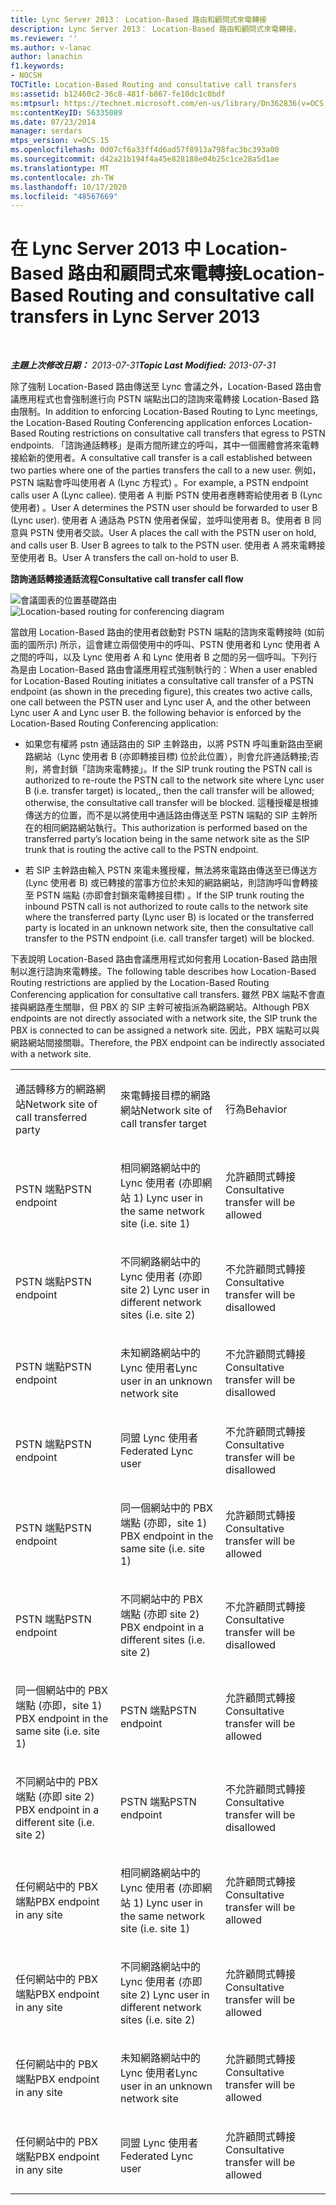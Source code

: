 ```yaml
---
title: Lync Server 2013： Location-Based 路由和顧問式來電轉接
description: Lync Server 2013： Location-Based 路由和顧問式來電轉接。
ms.reviewer: ''
ms.author: v-lanac
author: lanachin
f1.keywords:
- NOCSH
TOCTitle: Location-Based Routing and consultative call transfers
ms:assetid: b12460c2-36c8-481f-b867-fe10dc1c0bdf
ms:mtpsurl: https://technet.microsoft.com/en-us/library/Dn362836(v=OCS.15)
ms:contentKeyID: 56335089
ms.date: 07/23/2014
manager: serdars
mtps_version: v=OCS.15
ms.openlocfilehash: 0d07cf6a33ff4d6ad57f8913a798fac3bc393a00
ms.sourcegitcommit: d42a21b194f4a45e828188e04b25c1ce28a5d1ae
ms.translationtype: MT
ms.contentlocale: zh-TW
ms.lasthandoff: 10/17/2020
ms.locfileid: "48567669"
---
```

# <a name="location-based-routing-and-consultative-call-transfers-in-lync-server-2013"></a><span data-ttu-id="27581-103">在 Lync Server 2013 中 Location-Based 路由和顧問式來電轉接</span><span class="sxs-lookup"><span data-stu-id="27581-103">Location-Based Routing and consultative call transfers in Lync Server 2013</span></span>

<div data-xmlns="http://www.w3.org/1999/xhtml">

<div class="topic" data-xmlns="http://www.w3.org/1999/xhtml" data-msxsl="urn:schemas-microsoft-com:xslt" data-cs="https://msdn.microsoft.com/">

<div data-asp="https://msdn2.microsoft.com/asp">



</div>

<div id="mainSection">

<div id="mainBody">

<span> </span>

<span data-ttu-id="27581-104">_**主題上次修改日期：** 2013-07-31_</span><span class="sxs-lookup"><span data-stu-id="27581-104">_**Topic Last Modified:** 2013-07-31_</span></span>

<span data-ttu-id="27581-105">除了強制 Location-Based 路由傳送至 Lync 會議之外，Location-Based 路由會議應用程式也會強制進行向 PSTN 端點出口的諮詢來電轉接 Location-Based 路由限制。</span><span class="sxs-lookup"><span data-stu-id="27581-105">In addition to enforcing Location-Based Routing to Lync meetings, the Location-Based Routing Conferencing application enforces Location-Based Routing restrictions on consultative call transfers that egress to PSTN endpoints.</span></span> <span data-ttu-id="27581-106">「諮詢通話轉移」是兩方間所建立的呼叫，其中一個團體會將來電轉接給新的使用者。</span><span class="sxs-lookup"><span data-stu-id="27581-106">A consultative call transfer is a call established between two parties where one of the parties transfers the call to a new user.</span></span> <span data-ttu-id="27581-107">例如，PSTN 端點會呼叫使用者 A (Lync 方程式) 。</span><span class="sxs-lookup"><span data-stu-id="27581-107">For example, a PSTN endpoint calls user A (Lync callee).</span></span> <span data-ttu-id="27581-108">使用者 A 判斷 PSTN 使用者應轉寄給使用者 B (Lync 使用者) 。</span><span class="sxs-lookup"><span data-stu-id="27581-108">User A determines the PSTN user should be forwarded to user B (Lync user).</span></span> <span data-ttu-id="27581-109">使用者 A 通話為 PSTN 使用者保留，並呼叫使用者 B。使用者 B 同意與 PSTN 使用者交談。</span><span class="sxs-lookup"><span data-stu-id="27581-109">User A places the call with the PSTN user on hold, and calls user B. User B agrees to talk to the PSTN user.</span></span> <span data-ttu-id="27581-110">使用者 A 將來電轉接至使用者 B。</span><span class="sxs-lookup"><span data-stu-id="27581-110">User A transfers the call on-hold to user B.</span></span>

<span data-ttu-id="27581-111">**諮詢通話轉接通話流程**</span><span class="sxs-lookup"><span data-stu-id="27581-111">**Consultative call transfer call flow**</span></span>

<span data-ttu-id="27581-112">![會議圖表的位置基礎路由](images/Dn362836.e4d43d6f-23d2-49c9-b12b-15248a743f92(OCS.15).jpg "會議圖表的位置基礎路由")</span><span class="sxs-lookup"><span data-stu-id="27581-112">![Location-based routing for conferencing diagram](images/Dn362836.e4d43d6f-23d2-49c9-b12b-15248a743f92(OCS.15).jpg "Location-based routing for conferencing diagram")</span></span>

<span data-ttu-id="27581-113">當啟用 Location-Based 路由的使用者啟動對 PSTN 端點的諮詢來電轉接時 (如前面的圖所示) 所示，這會建立兩個使用中的呼叫、PSTN 使用者和 Lync 使用者 A 之間的呼叫，以及 Lync 使用者 A 和 Lync 使用者 B 之間的另一個呼叫。下列行為是由 Location-Based 路由會議應用程式強制執行的：</span><span class="sxs-lookup"><span data-stu-id="27581-113">When a user enabled for Location-Based Routing initiates a consultative call transfer of a PSTN endpoint (as shown in the preceding figure), this creates two active calls, one call between the PSTN user and Lync user A, and the other between Lync user A and Lync user B. the following behavior is enforced by the Location-Based Routing Conferencing application:</span></span>

  - <span data-ttu-id="27581-114">如果您有權將 pstn 通話路由的 SIP 主幹路由，以將 PSTN 呼叫重新路由至網路網站（Lync 使用者 B (亦即轉接目標) 位於此位置），則會允許通話轉接;否則，將會封鎖「諮詢來電轉接」。</span><span class="sxs-lookup"><span data-stu-id="27581-114">If the SIP trunk routing the PSTN call is authorized to re-route the PSTN call to the network site where Lync user B (i.e. transfer target) is located,, then the call transfer will be allowed; otherwise, the consultative call transfer will be blocked.</span></span> <span data-ttu-id="27581-115">這種授權是根據傳送方的位置，而不是以將使用中通話路由傳送至 PSTN 端點的 SIP 主幹所在的相同網路網站執行。</span><span class="sxs-lookup"><span data-stu-id="27581-115">This authorization is performed based on the transferred party’s location being in the same network site as the SIP trunk that is routing the active call to the PSTN endpoint.</span></span>

  - <span data-ttu-id="27581-116">若 SIP 主幹路由輸入 PSTN 來電未獲授權，無法將來電路由傳送至已傳送方 (Lync 使用者 B) 或已轉接的當事方位於未知的網路網站，則諮詢呼叫會轉接至 PSTN 端點 (亦即會封鎖來電轉接目標) 。</span><span class="sxs-lookup"><span data-stu-id="27581-116">If the SIP trunk routing the inbound PSTN call is not authorized to route calls to the network site where the transferred party (Lync user B) is located or the transferred party is located in an unknown network site, then the consultative call transfer to the PSTN endpoint (i.e. call transfer target) will be blocked.</span></span>

<span data-ttu-id="27581-117">下表說明 Location-Based 路由會議應用程式如何套用 Location-Based 路由限制以進行諮詢來電轉接。</span><span class="sxs-lookup"><span data-stu-id="27581-117">The following table describes how Location-Based Routing restrictions are applied by the Location-Based Routing Conferencing application for consultative call transfers.</span></span> <span data-ttu-id="27581-118">雖然 PBX 端點不會直接與網路產生關聯，但 PBX 的 SIP 主幹可被指派為網路網站。</span><span class="sxs-lookup"><span data-stu-id="27581-118">Although PBX endpoints are not directly associated with a network site, the SIP trunk the PBX is connected to can be assigned a network site.</span></span> <span data-ttu-id="27581-119">因此，PBX 端點可以與網路網站間接關聯。</span><span class="sxs-lookup"><span data-stu-id="27581-119">Therefore, the PBX endpoint can be indirectly associated with a network site.</span></span>


<table>
<colgroup>
<col style="width: 33%" />
<col style="width: 33%" />
<col style="width: 33%" />
</colgroup>
<tbody>
<tr class="odd">
<td><p><span data-ttu-id="27581-120">通話轉移方的網路網站</span><span class="sxs-lookup"><span data-stu-id="27581-120">Network site of call transferred party</span></span></p></td>
<td><p><span data-ttu-id="27581-121">來電轉接目標的網路網站</span><span class="sxs-lookup"><span data-stu-id="27581-121">Network site of call transfer target</span></span></p></td>
<td><p><span data-ttu-id="27581-122">行為</span><span class="sxs-lookup"><span data-stu-id="27581-122">Behavior</span></span></p></td>
</tr>
<tr class="even">
<td><p><span data-ttu-id="27581-123">PSTN 端點</span><span class="sxs-lookup"><span data-stu-id="27581-123">PSTN endpoint</span></span></p></td>
<td><p><span data-ttu-id="27581-124">相同網路網站中的 Lync 使用者 (亦即網站 1) </span><span class="sxs-lookup"><span data-stu-id="27581-124">Lync user in the same network site (i.e. site 1)</span></span></p></td>
<td><p><span data-ttu-id="27581-125">允許顧問式轉接</span><span class="sxs-lookup"><span data-stu-id="27581-125">Consultative transfer will be allowed</span></span></p></td>
</tr>
<tr class="odd">
<td><p><span data-ttu-id="27581-126">PSTN 端點</span><span class="sxs-lookup"><span data-stu-id="27581-126">PSTN endpoint</span></span></p></td>
<td><p><span data-ttu-id="27581-127">不同網路網站中的 Lync 使用者 (亦即 site 2) </span><span class="sxs-lookup"><span data-stu-id="27581-127">Lync user in different network sites (i.e. site 2)</span></span></p></td>
<td><p><span data-ttu-id="27581-128">不允許顧問式轉接</span><span class="sxs-lookup"><span data-stu-id="27581-128">Consultative transfer will be disallowed</span></span></p></td>
</tr>
<tr class="even">
<td><p><span data-ttu-id="27581-129">PSTN 端點</span><span class="sxs-lookup"><span data-stu-id="27581-129">PSTN endpoint</span></span></p></td>
<td><p><span data-ttu-id="27581-130">未知網路網站中的 Lync 使用者</span><span class="sxs-lookup"><span data-stu-id="27581-130">Lync user in an unknown network site</span></span></p></td>
<td><p><span data-ttu-id="27581-131">不允許顧問式轉接</span><span class="sxs-lookup"><span data-stu-id="27581-131">Consultative transfer will be disallowed</span></span></p></td>
</tr>
<tr class="odd">
<td><p><span data-ttu-id="27581-132">PSTN 端點</span><span class="sxs-lookup"><span data-stu-id="27581-132">PSTN endpoint</span></span></p></td>
<td><p><span data-ttu-id="27581-133">同盟 Lync 使用者</span><span class="sxs-lookup"><span data-stu-id="27581-133">Federated Lync user</span></span></p></td>
<td><p><span data-ttu-id="27581-134">不允許顧問式轉接</span><span class="sxs-lookup"><span data-stu-id="27581-134">Consultative transfer will be disallowed</span></span></p></td>
</tr>
<tr class="even">
<td><p><span data-ttu-id="27581-135">PSTN 端點</span><span class="sxs-lookup"><span data-stu-id="27581-135">PSTN endpoint</span></span></p></td>
<td><p><span data-ttu-id="27581-136">同一個網站中的 PBX 端點 (亦即，site 1) </span><span class="sxs-lookup"><span data-stu-id="27581-136">PBX endpoint in the same site (i.e. site 1)</span></span></p></td>
<td><p><span data-ttu-id="27581-137">允許顧問式轉接</span><span class="sxs-lookup"><span data-stu-id="27581-137">Consultative transfer will be allowed</span></span></p></td>
</tr>
<tr class="odd">
<td><p><span data-ttu-id="27581-138">PSTN 端點</span><span class="sxs-lookup"><span data-stu-id="27581-138">PSTN endpoint</span></span></p></td>
<td><p><span data-ttu-id="27581-139">不同網站中的 PBX 端點 (亦即 site 2) </span><span class="sxs-lookup"><span data-stu-id="27581-139">PBX endpoint in a different sites (i.e. site 2)</span></span></p></td>
<td><p><span data-ttu-id="27581-140">不允許顧問式轉接</span><span class="sxs-lookup"><span data-stu-id="27581-140">Consultative transfer will be disallowed</span></span></p></td>
</tr>
<tr class="even">
<td><p><span data-ttu-id="27581-141">同一個網站中的 PBX 端點 (亦即，site 1) </span><span class="sxs-lookup"><span data-stu-id="27581-141">PBX endpoint in the same site (i.e. site 1)</span></span></p></td>
<td><p><span data-ttu-id="27581-142">PSTN 端點</span><span class="sxs-lookup"><span data-stu-id="27581-142">PSTN endpoint</span></span></p></td>
<td><p><span data-ttu-id="27581-143">允許顧問式轉接</span><span class="sxs-lookup"><span data-stu-id="27581-143">Consultative transfer will be allowed</span></span></p></td>
</tr>
<tr class="odd">
<td><p><span data-ttu-id="27581-144">不同網站中的 PBX 端點 (亦即 site 2) </span><span class="sxs-lookup"><span data-stu-id="27581-144">PBX endpoint in a different site (i.e. site 2)</span></span></p></td>
<td><p><span data-ttu-id="27581-145">PSTN 端點</span><span class="sxs-lookup"><span data-stu-id="27581-145">PSTN endpoint</span></span></p></td>
<td><p><span data-ttu-id="27581-146">不允許顧問式轉接</span><span class="sxs-lookup"><span data-stu-id="27581-146">Consultative transfer will be disallowed</span></span></p></td>
</tr>
<tr class="even">
<td><p><span data-ttu-id="27581-147">任何網站中的 PBX 端點</span><span class="sxs-lookup"><span data-stu-id="27581-147">PBX endpoint in any site</span></span></p></td>
<td><p><span data-ttu-id="27581-148">相同網路網站中的 Lync 使用者 (亦即網站 1) </span><span class="sxs-lookup"><span data-stu-id="27581-148">Lync user in the same network site (i.e. site 1)</span></span></p></td>
<td><p><span data-ttu-id="27581-149">允許顧問式轉接</span><span class="sxs-lookup"><span data-stu-id="27581-149">Consultative transfer will be allowed</span></span></p></td>
</tr>
<tr class="odd">
<td><p><span data-ttu-id="27581-150">任何網站中的 PBX 端點</span><span class="sxs-lookup"><span data-stu-id="27581-150">PBX endpoint in any site</span></span></p></td>
<td><p><span data-ttu-id="27581-151">不同網路網站中的 Lync 使用者 (亦即 site 2) </span><span class="sxs-lookup"><span data-stu-id="27581-151">Lync user in different network sites (i.e. site 2)</span></span></p></td>
<td><p><span data-ttu-id="27581-152">允許顧問式轉接</span><span class="sxs-lookup"><span data-stu-id="27581-152">Consultative transfer will be allowed</span></span></p></td>
</tr>
<tr class="even">
<td><p><span data-ttu-id="27581-153">任何網站中的 PBX 端點</span><span class="sxs-lookup"><span data-stu-id="27581-153">PBX endpoint in any site</span></span></p></td>
<td><p><span data-ttu-id="27581-154">未知網路網站中的 Lync 使用者</span><span class="sxs-lookup"><span data-stu-id="27581-154">Lync user in an unknown network site</span></span></p></td>
<td><p><span data-ttu-id="27581-155">允許顧問式轉接</span><span class="sxs-lookup"><span data-stu-id="27581-155">Consultative transfer will be allowed</span></span></p></td>
</tr>
<tr class="odd">
<td><p><span data-ttu-id="27581-156">任何網站中的 PBX 端點</span><span class="sxs-lookup"><span data-stu-id="27581-156">PBX endpoint in any site</span></span></p></td>
<td><p><span data-ttu-id="27581-157">同盟 Lync 使用者</span><span class="sxs-lookup"><span data-stu-id="27581-157">Federated Lync user</span></span></p></td>
<td><p><span data-ttu-id="27581-158">允許顧問式轉接</span><span class="sxs-lookup"><span data-stu-id="27581-158">Consultative transfer will be allowed</span></span></p></td>
</tr>
</tbody>
</table>


</div>

<span> </span>

</div>

</div>

</div>


